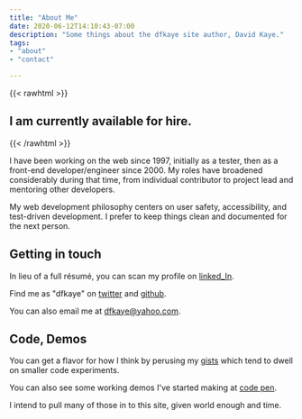 ```yaml
---
title: "About Me"
date: 2020-06-12T14:10:43-07:00
description: "Some things about the dfkaye site author, David Kaye."
tags:
- "about"
- "contact"

---
```


<!--
This is my About page.

Using `layouts/_default/single.html`
-->

{{< rawhtml >}}
<h2 author-status>I am currently available for hire.</h2>
{{< /rawhtml >}}

I have been working on the web since 1997, initially as a tester, then as a front-end developer/engineer since 2000. My roles have broadened considerably during that time, from individual contributor to project lead and mentoring other developers.

My web development philosophy centers on user safety, accessibility, and test-driven development. I prefer to keep things clean and documented for the next person.

## Getting in touch

In lieu of a full r&eacute;sum&eacute;, you can scan my profile on [linked_In](https://www.linkedin.com/in/davidfkaye/).

Find me as "dfkaye" on [twitter](https://twitter.com/dfkaye) and [github](http://github.com/dfkaye).

You can also email me at dfkaye@yahoo.com.

## Code, Demos

You can get a flavor for how I think by perusing my [gists](https://gist.github.com/dfkaye) which tend to dwell on smaller code experiments.

You can also see some working demos I've started making at [code pen](https://codepen.io/dfkaye/pens/).

I intend to pull many of those in to this site, given world enough and time.
